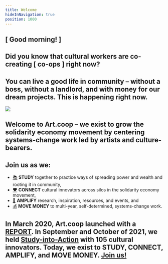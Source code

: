 ```yaml
---
title: Welcome
hideInNavigation: true
position: 1000
---
```


## [ Good morning! ]

## Did you know that cultural workers are co-creating [ co-ops ] right now?

## You can live a good life in community &ndash; without a boss, without a landlord, and with money for our dream projects. This is happening right now.

![](/assets/images/hero.png)

## Welcome to Art.coop &ndash; we exist to grow the solidarity economy movement by centering systems-change work led by artists and culture-bearers.

## Join us as we:

- [📚](#) **STUDY** together to practice ways of spreading power and wealth and rooting it in community,
- [♥️](#connect) **CONNECT** cultural innovators across silos in the solidarity economy movement,
- [📣](#amplify) **AMPLIFY** research, inspiration, resources, and events, and
- [💰](#movemoney) **MOVE MONEY** to multi-year, self-determined, systems-change work.

## In March 2020, Art.coop launched with a [REPORT](http://art.coop/report). In September and October of 2021, we held [Study-into-Action](http://art.coop/#study) with 105 cultural innovators. Today, we exist to STUDY, CONNECT, AMPLIFY, and MOVE MONEY. [Join us!](http://art.coop/#connect)
